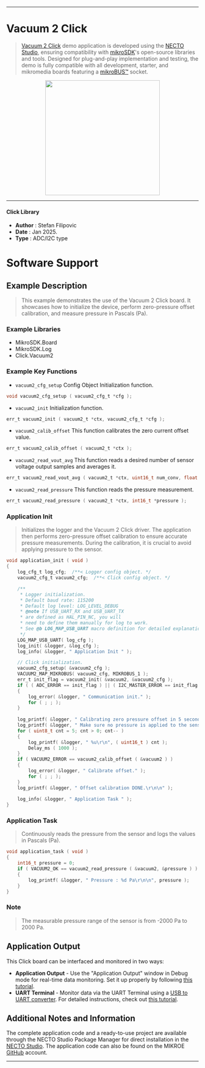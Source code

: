 
---
# Vacuum 2 Click

> [Vacuum 2 Click](https://www.mikroe.com/?pid_product=MIKROE-6528) demo application is developed using
the [NECTO Studio](https://www.mikroe.com/necto), ensuring compatibility with [mikroSDK](https://www.mikroe.com/mikrosdk)'s
open-source libraries and tools. Designed for plug-and-play implementation and testing, the demo is fully compatible with
all development, starter, and mikromedia boards featuring a [mikroBUS&trade;](https://www.mikroe.com/mikrobus) socket.

<p align="center">
  <img src="https://www.mikroe.com/?pid_product=MIKROE-6528&image=1" height=300px>
</p>

---

#### Click Library

- **Author**        : Stefan Filipovic
- **Date**          : Jan 2025.
- **Type**          : ADC/I2C type

# Software Support

## Example Description

> This example demonstrates the use of the Vacuum 2 Click board. It showcases how to initialize the device, 
perform zero-pressure offset calibration, and measure pressure in Pascals (Pa).

### Example Libraries

- MikroSDK.Board
- MikroSDK.Log
- Click.Vacuum2

### Example Key Functions

- `vacuum2_cfg_setup` Config Object Initialization function.
```c
void vacuum2_cfg_setup ( vacuum2_cfg_t *cfg );
```

- `vacuum2_init` Initialization function.
```c
err_t vacuum2_init ( vacuum2_t *ctx, vacuum2_cfg_t *cfg );
```

- `vacuum2_calib_offset` This function calibrates the zero current offset value.
```c
err_t vacuum2_calib_offset ( vacuum2_t *ctx );
```

- `vacuum2_read_vout_avg` This function reads a desired number of sensor voltage output samples and averages it.
```c
err_t vacuum2_read_vout_avg ( vacuum2_t *ctx, uint16_t num_conv, float *vout_avg );
```

- `vacuum2_read_pressure` This function reads the pressure measurement.
```c
err_t vacuum2_read_pressure ( vacuum2_t *ctx, int16_t *pressure );
```

### Application Init

> Initializes the logger and the Vacuum 2 Click driver. The application then performs zero-pressure 
offset calibration to ensure accurate pressure measurements. During the calibration, it is crucial to avoid 
applying pressure to the sensor.

```c
void application_init ( void )
{
    log_cfg_t log_cfg;  /**< Logger config object. */
    vacuum2_cfg_t vacuum2_cfg;  /**< Click config object. */

    /** 
     * Logger initialization.
     * Default baud rate: 115200
     * Default log level: LOG_LEVEL_DEBUG
     * @note If USB_UART_RX and USB_UART_TX 
     * are defined as HAL_PIN_NC, you will 
     * need to define them manually for log to work. 
     * See @b LOG_MAP_USB_UART macro definition for detailed explanation.
     */
    LOG_MAP_USB_UART( log_cfg );
    log_init( &logger, &log_cfg );
    log_info( &logger, " Application Init " );

    // Click initialization.
    vacuum2_cfg_setup( &vacuum2_cfg );
    VACUUM2_MAP_MIKROBUS( vacuum2_cfg, MIKROBUS_1 );
    err_t init_flag = vacuum2_init( &vacuum2, &vacuum2_cfg );
    if ( ( ADC_ERROR == init_flag ) || ( I2C_MASTER_ERROR == init_flag ) )
    {
        log_error( &logger, " Communication init." );
        for ( ; ; );
    }
    
    log_printf( &logger, " Calibrating zero pressure offset in 5 seconds...\r\n" );
    log_printf( &logger, " Make sure no pressure is applied to the sensor during the calibration process.\r\n" );
    for ( uint8_t cnt = 5; cnt > 0; cnt-- )
    {
        log_printf( &logger, " %u\r\n", ( uint16_t ) cnt );
        Delay_ms ( 1000 );
    }
    if ( VACUUM2_ERROR == vacuum2_calib_offset ( &vacuum2 ) )
    {
        log_error( &logger, " Calibrate offset." );
        for ( ; ; );
    }
    log_printf( &logger, " Offset calibration DONE.\r\n\n" );
    
    log_info( &logger, " Application Task " );
}
```

### Application Task

> Continuously reads the pressure from the sensor and logs the values in Pascals (Pa).

```c
void application_task ( void )
{
    int16_t pressure = 0;
    if ( VACUUM2_OK == vacuum2_read_pressure ( &vacuum2, &pressure ) ) 
    {
        log_printf( &logger, " Pressure : %d Pa\r\n\n", pressure );
    }
}
```

### Note

> The measurable pressure range of the sensor is from -2000 Pa to 2000 Pa.

## Application Output

This Click board can be interfaced and monitored in two ways:
- **Application Output** - Use the "Application Output" window in Debug mode for real-time data monitoring.
Set it up properly by following [this tutorial](https://www.youtube.com/watch?v=ta5yyk1Woy4).
- **UART Terminal** - Monitor data via the UART Terminal using
a [USB to UART converter](https://www.mikroe.com/click/interface/usb?interface*=uart,uart). For detailed instructions,
check out [this tutorial](https://help.mikroe.com/necto/v2/Getting%20Started/Tools/UARTTerminalTool).

## Additional Notes and Information

The complete application code and a ready-to-use project are available through the NECTO Studio Package Manager for 
direct installation in the [NECTO Studio](https://www.mikroe.com/necto). The application code can also be found on
the MIKROE [GitHub](https://github.com/MikroElektronika/mikrosdk_click_v2) account.

---
